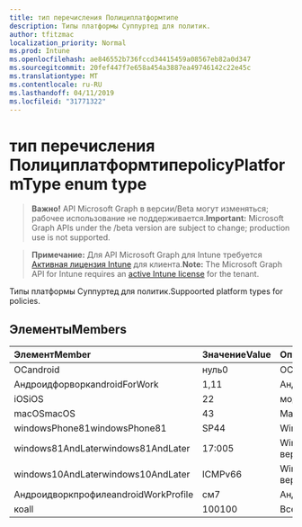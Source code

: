 ```yaml
---
title: тип перечисления Полициплатформтипе
description: Типы платформы Суппуртед для политик.
author: tfitzmac
localization_priority: Normal
ms.prod: Intune
ms.openlocfilehash: ae846552b736fccd34415459a08567eb82a0d347
ms.sourcegitcommit: 20fef447f7e658a454a3887ea49746142c22e45c
ms.translationtype: MT
ms.contentlocale: ru-RU
ms.lasthandoff: 04/11/2019
ms.locfileid: "31771322"
---
```

# <a name="policyplatformtype-enum-type"></a><span data-ttu-id="ff8e7-103">тип перечисления Полициплатформтипе</span><span class="sxs-lookup"><span data-stu-id="ff8e7-103">policyPlatformType enum type</span></span>

> <span data-ttu-id="ff8e7-104">**Важно!** API Microsoft Graph в версии/Beta могут изменяться; рабочее использование не поддерживается.</span><span class="sxs-lookup"><span data-stu-id="ff8e7-104">**Important:** Microsoft Graph APIs under the /beta version are subject to change; production use is not supported.</span></span>

> <span data-ttu-id="ff8e7-105">**Примечание:** Для API Microsoft Graph для Intune требуется [Активная лицензия Intune](https://go.microsoft.com/fwlink/?linkid=839381) для клиента.</span><span class="sxs-lookup"><span data-stu-id="ff8e7-105">**Note:** The Microsoft Graph API for Intune requires an [active Intune license](https://go.microsoft.com/fwlink/?linkid=839381) for the tenant.</span></span>

<span data-ttu-id="ff8e7-106">Типы платформы Суппуртед для политик.</span><span class="sxs-lookup"><span data-stu-id="ff8e7-106">Suppoorted platform types for policies.</span></span>

## <a name="members"></a><span data-ttu-id="ff8e7-107">Элементы</span><span class="sxs-lookup"><span data-stu-id="ff8e7-107">Members</span></span>
|<span data-ttu-id="ff8e7-108">Элемент</span><span class="sxs-lookup"><span data-stu-id="ff8e7-108">Member</span></span>|<span data-ttu-id="ff8e7-109">Значение</span><span class="sxs-lookup"><span data-stu-id="ff8e7-109">Value</span></span>|<span data-ttu-id="ff8e7-110">Описание</span><span class="sxs-lookup"><span data-stu-id="ff8e7-110">Description</span></span>|
|:---|:---|:---|
|<span data-ttu-id="ff8e7-111">ОС</span><span class="sxs-lookup"><span data-stu-id="ff8e7-111">android</span></span>|<span data-ttu-id="ff8e7-112">нуль</span><span class="sxs-lookup"><span data-stu-id="ff8e7-112">0</span></span>|<span data-ttu-id="ff8e7-113">ОС.</span><span class="sxs-lookup"><span data-stu-id="ff8e7-113">Android.</span></span>|
|<span data-ttu-id="ff8e7-114">Андроидфорворк</span><span class="sxs-lookup"><span data-stu-id="ff8e7-114">androidForWork</span></span>|<span data-ttu-id="ff8e7-115">1,1</span><span class="sxs-lookup"><span data-stu-id="ff8e7-115">1</span></span>|<span data-ttu-id="ff8e7-116">Андроидфорворк.</span><span class="sxs-lookup"><span data-stu-id="ff8e7-116">AndroidForWork.</span></span>|
|<span data-ttu-id="ff8e7-117">iOS</span><span class="sxs-lookup"><span data-stu-id="ff8e7-117">iOS</span></span>|<span data-ttu-id="ff8e7-118">2</span><span class="sxs-lookup"><span data-stu-id="ff8e7-118">2</span></span>|<span data-ttu-id="ff8e7-119">модуле.</span><span class="sxs-lookup"><span data-stu-id="ff8e7-119">iOS.</span></span>|
|<span data-ttu-id="ff8e7-120">macOS</span><span class="sxs-lookup"><span data-stu-id="ff8e7-120">macOS</span></span>|<span data-ttu-id="ff8e7-121">4</span><span class="sxs-lookup"><span data-stu-id="ff8e7-121">3</span></span>|<span data-ttu-id="ff8e7-122">MacOS.</span><span class="sxs-lookup"><span data-stu-id="ff8e7-122">MacOS.</span></span>|
|<span data-ttu-id="ff8e7-123">windowsPhone81</span><span class="sxs-lookup"><span data-stu-id="ff8e7-123">windowsPhone81</span></span>|<span data-ttu-id="ff8e7-124">SP4</span><span class="sxs-lookup"><span data-stu-id="ff8e7-124">4</span></span>|<span data-ttu-id="ff8e7-125">WindowsPhone 8,1.</span><span class="sxs-lookup"><span data-stu-id="ff8e7-125">WindowsPhone 8.1.</span></span>|
|<span data-ttu-id="ff8e7-126">windows81AndLater</span><span class="sxs-lookup"><span data-stu-id="ff8e7-126">windows81AndLater</span></span>|<span data-ttu-id="ff8e7-127">17:00</span><span class="sxs-lookup"><span data-stu-id="ff8e7-127">5</span></span>|<span data-ttu-id="ff8e7-128">Windows 8,1 и более поздние версии</span><span class="sxs-lookup"><span data-stu-id="ff8e7-128">Windows 8.1 and later</span></span>|
|<span data-ttu-id="ff8e7-129">windows10AndLater</span><span class="sxs-lookup"><span data-stu-id="ff8e7-129">windows10AndLater</span></span>|<span data-ttu-id="ff8e7-130">ICMPv6</span><span class="sxs-lookup"><span data-stu-id="ff8e7-130">6</span></span>|<span data-ttu-id="ff8e7-131">Windows 10 и более поздних версий.</span><span class="sxs-lookup"><span data-stu-id="ff8e7-131">Windows 10 and later.</span></span>|
|<span data-ttu-id="ff8e7-132">Андроидворкпрофиле</span><span class="sxs-lookup"><span data-stu-id="ff8e7-132">androidWorkProfile</span></span>|<span data-ttu-id="ff8e7-133">см</span><span class="sxs-lookup"><span data-stu-id="ff8e7-133">7</span></span>|<span data-ttu-id="ff8e7-134">Андроидворкпрофиле.</span><span class="sxs-lookup"><span data-stu-id="ff8e7-134">AndroidWorkProfile.</span></span>|
|<span data-ttu-id="ff8e7-135">ко</span><span class="sxs-lookup"><span data-stu-id="ff8e7-135">all</span></span>|<span data-ttu-id="ff8e7-136">100</span><span class="sxs-lookup"><span data-stu-id="ff8e7-136">100</span></span>|<span data-ttu-id="ff8e7-137">Все платформы.</span><span class="sxs-lookup"><span data-stu-id="ff8e7-137">All platforms.</span></span>|






